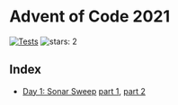 # Advent of Code 2021

[![Tests](https://github.com/devries/advent_of_code_2021/actions/workflows/main.yml/badge.svg)](https://github.com/devries/advent_of_code_2021/actions/workflows/main.yml)
![stars: 2](https://img.shields.io/badge/⭐_Stars-2-yellow)

## Index

- [Day 1: Sonar Sweep](https://adventofcode.com/2021/day/1) [part 1](day01_p1), [part 2](day01_p2)
